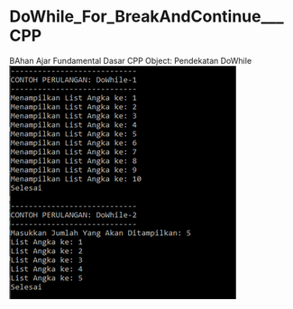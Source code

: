 # DoWhile_For_BreakAndContinue___CPP
BAhan Ajar Fundamental Dasar CPP Object: Pendekatan DoWhile<br>
<img src="https://github.com/RizkyKhapidsyah/DoWhile_For_BreakAndContinue___CPP/blob/master/Results/Capture.PNG"><br><br>


